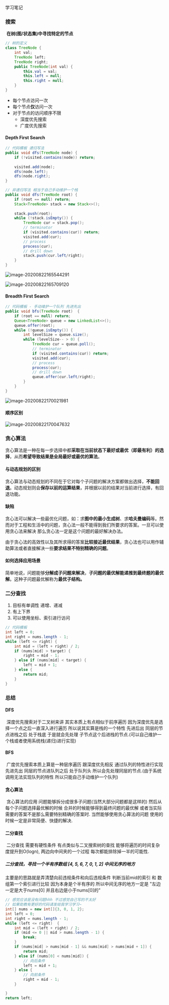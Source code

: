 学习笔记

### 搜索

​	**在树(图/状态集)中寻找特定的节点**

```java
// 树的定义
class TreeNode {
    int val;
    TreeNode left;
    TreeNode right;
    public TreeNode(int val) {
        this.val = val;
        this.left = null;
        this.right = null;
    }
}
```

- 每个节点访问一次
- 每个节点**仅**访问一次
- 对于节点的访问顺序不限
    - 深度优先搜索
    - 广度优先搜索

#### Depth First Search

```java
// 代码模板 递归写法
public void dfs(TreeNode node) {
    if (!visited.contains(node)) return;
    
    visited.add(node);
    dfs(node.left);
    dfs(node.right);
}

// 非递归写法 相当于自己手动维护一个栈
public void dfs(TreeNode root) {
    if (root == null) return;
    Stack<TreeNode> stack = new Stack<>();
    
    stack.push(root);
    while (!stack.isEmpty()) {
        TreeNode cur = stack.pop();
        // terminator
        if (visited.contains(cur)) return;
        visited.add(cur);
        // process
        process(cur);
        // drill down
        stack.push(cur.left/right);
    }
}
```

![image-20200822165544291](img/image-20200822165544291.png)

![image-20200822165709120](img/image-20200822165709120.png)

#### Breadth First Search

```java
// 代码模板 - 手动维护一个队列 先进先出
public void bfs(TreeNode root)  {
    if (root == null) return;
    Queue<TreeNode> queue = new LinkedList<>();
    queue.offer(root);
    while (!queue.isEmpty()) {
        int levelSize = queue.size();
        while (levelSize-- > 0) {
            TreeNode cur = queue.poll();
            // terminator
            if (visited.contains(cur)) return;
            visited.add(cur);
            // process
        	process(cur);
            // drill down
            queue.offer(cur.left/right);
        }
    }
}
```

![image-20200822170021981](img/image-20200822170021981.png)

#### 顺序区别

![image-20200822170047632](img/image-20200822170047632.png)

### 贪心算法		

​	贪心算法是一种在每一步选择中都**采取在当前状态下最好或最优（即最有利）的选择**，从而**希望导致结果是全局最好或最优的算法**。 

#### 与动态规划的区别

​	贪心算法与动态规划的不同在于它对每个子问题的解决方案都做出选择，**不能回退**。动态规划则会**保存以前的运算结果**，并根据以前的结果对当前进行选择，有回退功能。

#### 缺陷

​	贪心法可以解决一些最优化问题，如：求**图中的最小生成树**、求**哈夫曼编码**等。然而对于工程和生活中的问题，贪心法一般不能得到我们所要求的答案。一旦可以使用贪心法来解决 那么贪心法一定是这个问题的最好解决办法。

​	由于贪心法的高效性以及其所求得的答案**比较接近最优结果**，贪心法也可以用作辅助算法或者直接解决一些**要求结果不特别精确的问题**。

#### 如何选择应用场景

​	简单地说，问题能够**分解成子问题来解决**，**子问题的最优解能递推到最终题的最优解**。这种子问题最优解称为**最优子结构。**

### 二分查找

1. 目标有单调性  递增、递减
2. 有上下界
3. 可以使用坐标、索引进行访问

```java
// 代码模板
int left = 0;
int right = nums.length - 1;
while (left <= right) {
    int mid = (left + right) / 2;
    if (nums[mid] > target) {
		right = mid - 1;
    } else if (nums[mid] < target) {
        left = mid + 1;
    } else {
        return mid;
    }
}
```

### 总结

#### DFS

​	深度优先搜索对于二叉树来讲 其实本质上有点相似于前序遍历 因为深度优先是选择一个点之后一直深入进行遍历 所以说其实算是栈的一个特性 先进后出 同层的节点进栈之后 处于栈底 于是就会先处理 子节点这个后进栈的节点.(可以自己维护一个栈或者使用系统栈(递归)进行实现)

#### BFS

​	广度优先搜索本质上算是一种层序遍历 跟深度优先相反 通过队列的特性进行实现 先进先出 同层的节点进队列之后 处于队列头 所以会先处理同层的节点.(由于系统调用无法实现队列的特性 所以只能自己手动维护一个队列)

#### 贪心算法

​	贪心算法的应用 问题能够拆分成很多子问题(当然大部分问题都是这样的) 然后从每个子问题选择最优解的时候 合并的时候能够得到最终问题的最优解 或者当实际需要的答案不是那么需要特别精确的答案时.
​	当然能够使用贪心算法的问题 使用的时候一定是非常简便、快捷的解决.

#### 二分查找	

​	二分查找 需要有硬性条件 有点类似与二叉搜索树的查找  能够将遍历的时间复杂度提升到O(logn), 两边向中间夹的一个过程 每次都能排除掉一半的可能性.

##### 二分查找，寻找一个半有序数组 [4, 5, 6, 7, 0, 1, 2] 中间无序的地方

主要是的思路就是弄清楚向前违规条件和向后违规条件 判断当前mid的索引 和 数组第一个索引进行比较
因为本身是个半有序的 所以中间无序的地方一定是 "左边一定是大于nums[0] 并且右边是小于nums[0]的"

```java
// 感觉应该是没有问题hhh 不过感觉自己写的不太好
// 如果助教有更好的代码请发给我学习学习~
int[] nums = new int[]{3, 0, 1, 2};
int left = 0;
int right = nums.length - 1;
while (left <= right)  {
    int mid = (left + right) / 2;
    if (mid <= 0 || mid > nums.length - 1) {
        break;
    }
    if (nums[mid] > nums[mid - 1] && nums[mid] > nums[mid + 1]) {
        return mid;
    } else if (nums[0] < nums[mid]) {
        // 向后条件
        left = mid + 1;
    } else {
        // 向前条件
        right = mid - 1;
    }

}
return left;
```

